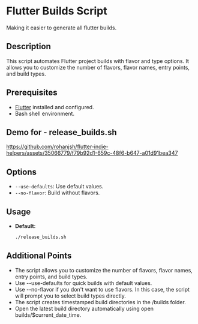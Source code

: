 # Flutter Builds Script

Making it easier to generate all flutter builds.

## Description

This script automates Flutter project builds with flavor and type options. It allows you to customize the number of flavors, flavor names, entry points, and build types.

## Prerequisites

- [Flutter](https://flutter.dev/docs/get-started/install) installed and configured.
- Bash shell environment.

## **Demo for - release_builds.sh**

https://github.com/rohanjsh/flutter-indie-helpers/assets/35066779/f79b92d1-659c-48f6-b647-a01d91bea347

## Options

- `--use-defaults`: Use default values.
- `--no-flavor`: Build without flavors.

## Usage

- **Default:**
  ```bash
  ./release_builds.sh

## Additional Points
- The script allows you to customize the number of flavors, flavor names, entry points, and build types.
- Use --use-defaults for quick builds with default values.
- Use --no-flavor if you don't want to use flavors. In this case, the script will prompt you to select build types directly.
- The script creates timestamped build directories in the /builds folder.
- Open the latest build directory automatically using open builds/$current_date_time.
